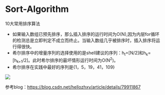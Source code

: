 # Sort-Algorithm
10大常用排序算法
* 如果输入数组已预先排序，那么插入排序的运行时间为O(N),因为内层for循环的检测总是立即判定不成立而终止。当输入数组几乎被排序时，插入排序将运行得很快。
* 希尔排序中的增量序列的选择使用的是shell建议的序列：h<sub>t</sub>=[N/2]和h<sub>k</sub>=[h<sub>k+1</sub>/2]。此时希尔排序的最坏情形运行时间为O(N<sup>2</sup>)。
* 希尔排序在实践中最好的序列是{1，5，19，41，109}

![](https://github.com/hl249853856/Sort-Algorithm/blob/master/%E6%8E%92%E5%BA%8F%E7%AE%97%E6%B3%95%E6%80%BB%E7%BB%93.jpg?raw=true)


参考blog：https://blog.csdn.net/hellozhxy/article/details/79911867
